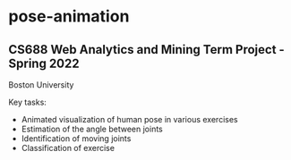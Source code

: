 # pose-animation

## CS688 Web Analytics and Mining Term Project - Spring 2022
Boston University

Key tasks:

- Animated visualization of human pose in various exercises
- Estimation of the angle between joints
- Identification of moving joints
- Classification of exercise
